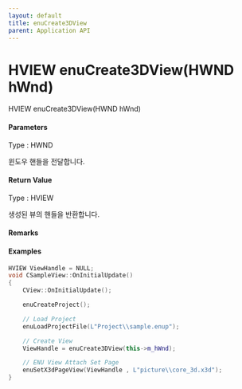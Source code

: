 ```yaml
---
layout: default
title: enuCreate3DView
parent: Application API
---
```

# HVIEW enuCreate3DView\(HWND hWnd\)

HVIEW enuCreate3DView\(HWND hWnd\)

#### Parameters

Type : HWND

윈도우 핸들을 전달합니다.

#### Return Value

Type : HVIEW

생성된 뷰의 핸들을 반환합니다.

#### Remarks

#### Examples

```cpp
HVIEW ViewHandle = NULL; 
void CSampleView::OnInitialUpdate() 
{ 
    CView::OnInitialUpdate(); 

    enuCreateProject(); 

    // Load Project
    enuLoadProjectFile(L"Project\\sample.enup"); 

    // Create View
    ViewHandle = enuCreate3DView(this->m_hWnd); 

    // ENU View Attach Set Page 
    enuSetX3dPageView(ViewHandle , L"picture\\core_3d.x3d");
}
```



